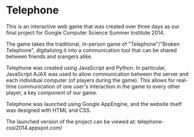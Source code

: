 Telephone
=========
This is an interactive web game that was created over three days as our final project for
Google Computer Science Summer Institute 2014.

The game takes the traditional, in-person game of "Telephone"/"Broken Telephone", digitalizing it into a communication tool
that can be shared between friends and srangers alike.

Telephone was created using JavaScript and Python. In particular, JavaScript AJAX was used to allow communication between 
the server and each individual computer (of players during the game). This allows for real-time communication of one user's
interaction in the game to every other player, a key component of our game.

Telephone was launched using Google AppEngine, and the website itself was designed with HTML and CSS.

The launched version of the project can be viewed at: telephone-cssi2014.appspot.com/
